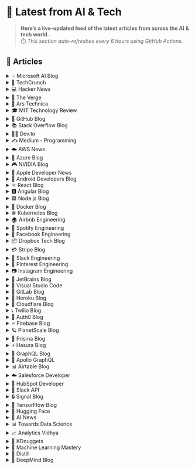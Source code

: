 # 📰 Latest from AI & Tech  

> **Here’s a live-updated feed of the latest articles from across the AI & tech world.**  
> ⏱️ *This section auto-refreshes every 6 hours using GitHub Actions.*

## 📰 Articles
<!-- BLOG-POST-LIST:START -->

<details>
<summary>💡 Microsoft AI Blog</summary>

- [A conversation with Kevin Scott: What’s next in AI](https://blogs.microsoft.com/ai/a-conversation-with-kevin-scott-whats-next-in-ai/) (2022-12-06)
- [From Hot Wheels to handling content: How brands are using Microsoft AI to be more productive and imaginative](https://blogs.microsoft.com/ai/from-hot-wheels-to-handling-content-how-brands-are-using-microsoft-ai-to-be-more-productive-and-imaginative/) (2022-10-12)
- [Microsoft open sources its ‘farm of the future’ toolkit](https://blogs.microsoft.com/ai/microsoft-open-sources-its-farm-of-the-future-toolkit/) (2022-10-06)
- [How data and AI will transform contact centres for financial services](https://cloudblogs.microsoft.com/industry-blog/en-gb/financial-services/2022/07/25/how-data-and-ai-will-transform-contact-centres-for-financial-services/) (2022-07-25)
- [AI-equipped drones study dolphins on the edge of extinction](https://news.microsoft.com/apac/features/ai-drones-dolphins-maui63/) (2022-07-21)

</details>

<details>
<summary>🚀 TechCrunch</summary>

- [Paid, the AI agent ‘results-based billing’ startup from Manny Medina, raises huge $21M seed](https://techcrunch.com/2025/09/28/paid-the-ai-agent-results-based-billing-startup-from-manny-medina-raises-huge-21m-seed/) (2025-09-29)
- [The AI services transformation may be harder than VCs think](https://techcrunch.com/2025/09/28/the-ai-services-transformation-may-be-harder-than-vcs-think/) (2025-09-29)
- [Oura CEO talks potential IPO and ‘nonnegotiable’ data privacy](https://techcrunch.com/2025/09/28/oura-ceo-talks-potential-ipo-and-nonnegotiable-data-privacy/) (2025-09-28)
- [DJI loses lawsuit over classification as Chinese military company](https://techcrunch.com/2025/09/28/dji-loses-lawsuit-over-classification-as-chinese-military-company/) (2025-09-28)
- [The billion-dollar infrastructure deals powering the AI boom](https://techcrunch.com/2025/09/28/the-billion-dollar-infrastructure-deals-powering-the-ai-boom/) (2025-09-28)

</details>

<details>
<summary>💻 Hacker News</summary>

- [Zero ASIC releases Wildebeest, the highest performance FPGA synthesis tool](https://www.zeroasic.com/blog/wildebeest-launch) (2025-09-29)
- [High-Level Synthesis Synthesis](https://stefanabikaram.com/writing/hls-synthesis/) (2025-09-29)
- [The elusive roots of rosin potatoes (2022)](https://bittersoutherner.com/feature/2022/the-elusive-roots-of-rosin-potatoes) (2025-09-29)
- [F-Droid and Google's Developer Registration Decree](https://f-droid.org/2025/09/29/google-developer-registration-decree.html) (2025-09-29)
- [Primer on FedEx's Distribution Network (2024)](https://ontheseams.substack.com/p/a-brief-primer-on-fedexs-distribution) (2025-09-29)

</details>

<details>
<summary>📱 The Verge</summary>

- [Apple&#8217;s &#8216;Veritas&#8217; chatbot is reportedly an employee-only test of Siri&#8217;s AI upgrades](https://www.theverge.com/news/787046/apples-veritas-siri-ai-chatbot) (2025-09-28)
- [Larry Ellison’s quest to run the world](https://www.theverge.com/tech/787051/larry-ellison-tiktok-quest-to-run-the-world) (2025-09-28)
- [Trump posts, then pulls bizarre AI video promoting MedBed conspiracy](https://www.theverge.com/news/787042/trump-posts-then-pulls-bizarre-ai-video-promoting-medbed-conspiracy) (2025-09-28)
- [I spent three months with Telly, the free TV that&#8217;s always showing ads](https://www.theverge.com/televisions/777588/telly-tv-hands-on-ads) (2025-09-28)
- [Good news: TechWoven is fine](https://www.theverge.com/tech/786161/techwoven-case-iphone-17-pro) (2025-09-28)

</details>

<details>
<summary>🔬 Ars Technica</summary>

- [30 years later, I’m still obliterating planets in Master of Orion II—and you can, too](https://arstechnica.com/gaming/2025/09/30-years-later-im-still-obliterating-planets-in-master-of-orion-ii-and-you-can-too/) (2025-09-28)
- [150 million-year-old pterosaur cold case has finally been solved](https://arstechnica.com/science/2025/09/150-million-year-old-pterosaur-cold-case-has-finally-been-solved/) (2025-09-28)
- [The current war on science, and who’s behind it](https://arstechnica.com/science/2025/09/who-should-we-blame-for-the-current-war-on-science/) (2025-09-27)
- [Why LA Comic Con thought making an AI-powered Stan Lee hologram was a good idea](https://arstechnica.com/ai/2025/09/why-la-comic-con-thought-making-an-ai-powered-stan-lee-hologram-was-a-good-idea/) (2025-09-27)
- [Can AI detect hedgehogs from space? Maybe if you find brambles first.](https://arstechnica.com/ai/2025/09/can-ai-detect-hedgehogs-from-space-maybe-if-you-find-brambles-first/) (2025-09-26)

</details>

<details>
<summary>🎓 MIT Technology Review</summary>

- [US investigators are using AI to detect child abuse images made by AI](https://www.technologyreview.com/2025/09/26/1124343/us-investigators-are-using-ai-to-detect-child-abuse-images-made-by-ai/) (2025-09-26)
- [The Download: shoplifter-chasing drones, and Trump’s TikTok deal](https://www.technologyreview.com/2025/09/26/1124253/the-download-shoplifter-chasing-drones-and-trumps-tiktok-deal/) (2025-09-26)
- [Shoplifters could soon be chased down by drones](https://www.technologyreview.com/2025/09/25/1124088/shoplifters-could-soon-be-chased-down-by-drones/) (2025-09-25)
- [The Download: growing threats to vulnerable languages, and fact-checking Trump’s medical claims](https://www.technologyreview.com/2025/09/25/1124079/the-download-threats-vulnerable-languages-and-trump-medical-claims/) (2025-09-25)
- [Fusion power plants don’t exist yet, but they’re making money anyway](https://www.technologyreview.com/2025/09/25/1124050/fusion-future-funding/) (2025-09-25)

</details>

<details>
<summary>🐙 GitHub Blog</summary>

- [How GitHub protects developers from copyright enforcement overreach](https://github.blog/news-insights/policy-news-and-insights/how-github-protects-developers-from-copyright-enforcement-overreach/) (2025-09-26)
- [Kicking off Cybersecurity Awareness Month 2025: Researcher Spotlights and Enhanced Incentives](https://github.blog/security/vulnerability-research/kicking-off-cybersecurity-awareness-month-2025-researcher-spotlights-and-enhanced-incentives/) (2025-09-26)
- [Building beyond the browser: Keeley Hammond on Electron, open source, and the future of maintainership](https://github.blog/open-source/maintainers/building-beyond-the-browser-keeley-hammond-on-electron-open-source-and-the-future-of-maintainership/) (2025-09-25)
- [GitHub Copilot gets smarter at finding your code: Inside our new embedding model ](https://github.blog/news-insights/product-news/copilot-new-embedding-model-vs-code/) (2025-09-24)
- [Using AI to map hope for refugees with UNHCR, the UN Refugee Agency](https://github.blog/open-source/social-impact/using-ai-to-map-hope-for-refugees-with-unhcr-the-un-refugee-agency/) (2025-09-24)

</details>

<details>
<summary>📚 Stack Overflow Blog</summary>

- [Getting Backstage in front of a shifting dev experience](https://stackoverflow.blog/2025/09/26/getting-backstage-in-front-of-a-shifting-dev-experience/) (2025-09-26)
- [The history and future of software development (part 1)](https://stackoverflow.blog/2025/09/24/the-history-and-future-of-software-development-part-1/) (2025-09-24)
- [Democratizing your data access with AI agents](https://stackoverflow.blog/2025/09/23/democratizing-your-data-access-with-ai-agents/) (2025-09-23)
- [Off with your CMS’s head! Composability and security in headless CMS](https://stackoverflow.blog/2025/09/19/off-with-your-cms-s-head-composability-and-security-in-headless-cms/) (2025-09-19)
- [Stack Overflow is helping you learn to code with new resources](https://stackoverflow.blog/2025/09/18/stack-overflow-is-helping-you-learn-to-code-with-new-resources/) (2025-09-18)

</details>

<details>
<summary>👨‍💻 Dev.to</summary>

- [Building Dynamic Skeleton Loaders in React the Easy Way](https://dev.to/sinan_mp_dc8f4d9a51b63c29/building-dynamic-skeleton-loaders-in-react-the-easy-way-1fae) (2025-09-29)
- [My understanding of microservices was totally wrong](https://dev.to/rohan_mhadgut_10/my-understanding-of-microservices-was-totally-wrong-j9) (2025-09-29)
- [How to future-proof your web app's password authentication](https://dev.to/tidefoundation/how-to-future-proof-your-web-apps-password-authentication-3oh3) (2025-09-29)
- [Why End-to-End Encryption Makes Password Managers Truly Secure](https://dev.to/rahul_sharma_15bd129bc69e/why-end-to-end-encryption-makes-password-managers-truly-secure-13ca) (2025-09-29)
- [Beyond “opens”: what signals show a doc actually landed?](https://dev.to/howard_shaw_3c36a3a6cb900/beyond-opens-what-signals-show-a-doc-actually-landed-4a7) (2025-09-29)

</details>

<details>
<summary>✍️ Medium - Programming</summary>

- [I Wrote an Audio Plugin in Fortran and Maybe You Should Too?](https://medium.com/@me_85668/i-wrote-an-audio-plugin-in-fortran-and-maybe-you-should-too-d24e1b0e4fff?source=rss------programming-5) (2025-09-29)
- [Attention is All You Need: Explained Like You’re 12](https://mayur-ds.medium.com/attention-is-all-you-need-explained-like-youre-12-5bfa15b6a038?source=rss------programming-5) (2025-09-29)
- [ Advanced Flutter in 2025: Building Adaptive and Ultra-Responsive Cross-Platform Apps with…](https://medium.com/@TheEnaModernCoder/advanced-flutter-in-2025-building-adaptive-and-ultra-responsive-cross-platform-apps-with-5493f601db94?source=rss------programming-5) (2025-09-29)
- [ Advanced React Native Tips in 2025: Building Performant and Maintainable Cross-Platform Mobile…](https://medium.com/@theHackHabitual/advanced-react-native-tips-in-2025-building-performant-and-maintainable-cross-platform-mobile-81a29b75d4e4?source=rss------programming-5) (2025-09-29)
- [ The Hidden Bugs Behind var, let, and const — And How to Avoid Them in 2025](https://medium.com/@kapilanmanikandan2002/the-hidden-bugs-behind-var-let-and-const-and-how-to-avoid-them-in-2025-9ed50b4ac7a2?source=rss------programming-5) (2025-09-29)

</details>

<details>
<summary>☁️ AWS News</summary>

- [Accelerate AI agent development with the Nova Act IDE extension](https://aws.amazon.com/blogs/aws/accelerate-ai-agent-development-with-the-nova-act-ide-extension/) (2025-09-23)
- [AWS Weekly Roundup: Amazon Q Developer, AWS Step Functions, AWS Cloud Club Captain deadline, and more (September 22, 2025)](https://aws.amazon.com/blogs/aws/aws-weekly-roundup-amazon-q-developer-aws-step-functions-aws-cloud-club-captain-deadline-and-more-september-22-2025/) (2025-09-22)
- [Qwen models are now available in Amazon Bedrock](https://aws.amazon.com/blogs/aws/qwen-models-are-now-available-in-amazon-bedrock/) (2025-09-18)
- [DeepSeek-V3.1 model now available in Amazon Bedrock](https://aws.amazon.com/blogs/aws/deepseek-v3-1-now-available-in-amazon-bedrock/) (2025-09-18)
- [AWS named as a Leader in 2025 Gartner Magic Quadrant for Cloud-Native Application Platforms and Container Management](https://aws.amazon.com/blogs/aws/aws-named-as-a-leader-in-2025-gartner-magic-quadrant-for-cloud-native-application-platforms-and-container-management/) (2025-09-15)

</details>

<details>
<summary>🔵 Azure Blog</summary>

- [How Azure Cobalt 100 VMs are powering real-world solutions, delivering performance and efficiency results](https://azure.microsoft.com/en-us/blog/how-azure-cobalt-100-vms-are-powering-real-world-solutions-delivering-performance-and-efficiency-results/) (2025-09-23)
- [Accelerate migration and modernization with agentic AI](https://azure.microsoft.com/en-us/blog/accelerate-migration-and-modernization-with-agentic-ai/) (2025-09-23)
- [Inside the world’s most powerful AI datacenter](https://blogs.microsoft.com/blog/2025/09/18/inside-the-worlds-most-powerful-ai-datacenter/) (2025-09-18)
- [Microsoft named a Leader in the 2025 Gartner® Magic Quadrant™ for Global Industrial IoT Platforms ](https://azure.microsoft.com/en-us/blog/microsoft-named-a-leader-in-the-2025-gartner-magic-quadrant-for-global-industrial-iot-platforms/) (2025-09-18)
- [Agent Factory: Creating a blueprint for safe and secure AI agents](https://azure.microsoft.com/en-us/blog/agent-factory-creating-a-blueprint-for-safe-and-secure-ai-agents/) (2025-09-17)

</details>

<details>
<summary>🎮 NVIDIA Blog</summary>

- [‘Vietnam Puts AI at the Center of Its Economic Strategy,’ Deputy Director of the Vietnam National Innovation Center Says at NVIDIA AI Day Ho Chi Minh City](https://blogs.nvidia.com/blog/ai-day-ho-chi-minh-city/) (2025-09-25)
- [Pilots Wanted: Stream ‘Mecha BREAK’ on GeForce NOW](https://blogs.nvidia.com/blog/geforce-now-thursday-mecha-break/) (2025-09-25)
- [Open Secret: How NVIDIA Nemotron Models, Datasets and Techniques Fuel AI Development](https://blogs.nvidia.com/blog/nemotron-open-source-ai/) (2025-09-24)
- [Canada Goes All In on AI: NVIDIA Joins Nations’ Technology Leaders in Montreal to Shape Sovereign AI Strategy](https://blogs.nvidia.com/blog/canada-all-in/) (2025-09-24)
- [At Climate Week NYC, NVIDIA Details AI’s Key Role in Energy Efficiency](https://blogs.nvidia.com/blog/ai-energy-innovation-climate-research/) (2025-09-23)

</details>

<details>
<summary>🍎 Apple Developer News</summary>

- [Upcoming Currency Change in Bulgaria](https://developer.apple.com/news/?id=rbfp3bpb) (2025-09-25)
- [Get ready with the latest beta releases](https://developer.apple.com/news/?id=4uj8znqq) (2025-09-22)
- [App Store submissions now open for the latest OS releases](https://developer.apple.com/news/?id=6lxhtioi) (2025-09-09)
- [Hello Developer: September 2025](https://developer.apple.com/news/?id=6zd7a3al) (2025-09-02)
- [Awe dropping.](https://developer.apple.com/news/?id=p9nukitr) (2025-08-26)

</details>

<details>
<summary>🤖 Android Developers Blog</summary>

- [#WeArePlay: Meet the people building vibrant communities with their apps and games](https://android-developers.googleblog.com/2025/09/weareplay-meet-the-people-building-vibrant-communities-with-their-apps-and-games.html) (2025-09-24)
- [Introducing the Google Play Games Level Up program](https://android-developers.googleblog.com/2025/09/introducing-google-play-games-level-up.html) (2025-09-23)
- [Elevating media playback : A deep dive into Media3’s PreloadManager - Part 2](https://android-developers.googleblog.com/2025/09/a-deep-dive-into-media3-preloadmanager.html) (2025-09-22)
- [Gratitude's developers released 2X the amount of innovative experiments with the help of Gemini in Android Studio](https://android-developers.googleblog.com/2025/09/gratitudes-developers-released-2x.html) (2025-09-18)
- [#WeArePlay: Meet the people whose personal challenges inspired their apps and games.](https://android-developers.googleblog.com/2025/09/weareplay-meet-people-whose-personal.html) (2025-09-18)

</details>

<details>
<summary>⚛️ React Blog</summary>

- [React Labs: What We've Been Working On – June 2022](https://reactjs.org/blog/2022/06/15/react-labs-what-we-have-been-working-on-june-2022.html) (2022-06-15)
- [React v18.0](https://reactjs.org/blog/2022/03/29/react-v18.html) (2022-03-29)
- [How to Upgrade to React 18](https://reactjs.org/blog/2022/03/08/react-18-upgrade-guide.html) (2022-03-08)
- [React Conf 2021 Recap](https://reactjs.org/blog/2021/12/17/react-conf-2021-recap.html) (2021-12-17)
- [The Plan for React 18](https://reactjs.org/blog/2021/06/08/the-plan-for-react-18.html) (2021-06-08)

</details>

<details>
<summary>🅰️ Angular Blog</summary>

- [Beyond the Horizon: How Angular is Embracing AI for Next-Gen Apps](https://blog.angular.dev/beyond-the-horizon-how-angular-is-embracing-ai-for-next-gen-apps-7a7ed706e1a3?source=rss----447683c3d9a3---4) (2025-09-16)
- [Angular Summer Update 2025](https://blog.angular.dev/angular-summer-update-2025-1987592a0b42?source=rss----447683c3d9a3---4) (2025-08-29)
- [The Angular Custom Profiling Track is now available](https://blog.angular.dev/the-angular-custom-profiling-track-is-now-available-0f9d8d36218a?source=rss----447683c3d9a3---4) (2025-07-02)
- [Announcing Angular v20](https://blog.angular.dev/announcing-angular-v20-b5c9c06cf301?source=rss----447683c3d9a3---4) (2025-05-28)
- [Build AI-Powered Apps With Genkit and Angular](https://blog.angular.dev/build-ai-powered-apps-with-genkit-and-angular-707db8918c3a?source=rss----447683c3d9a3---4) (2025-03-18)

</details>

<details>
<summary>🟩 Node.js Blog</summary>

- [Node.js v24.9.0 (Current)](https://nodejs.org/en/blog/release/v24.9.0) (2025-09-25)
- [Node.js v22.20.0 (LTS)](https://nodejs.org/en/blog/release/v22.20.0) (2025-09-24)
- [Node.js v24.8.0 (Current)](https://nodejs.org/en/blog/release/v24.8.0) (2025-09-10)
- [Node.js v20.19.5 (LTS)](https://nodejs.org/en/blog/release/v20.19.5) (2025-09-03)
- [Node.js v22.19.0 (LTS)](https://nodejs.org/en/blog/release/v22.19.0) (2025-08-28)

</details>

<details>
<summary>🐳 Docker Blog</summary>

- [The Trust Paradox: When Your AI Gets Catfished](https://www.docker.com/blog/mcp-prompt-injection-trust-paradox/) (2025-09-26)
- [Introducing the Docker Premium Support and TAM service](https://www.docker.com/blog/introducing-the-docker-premium-support-and-tam-service/) (2025-09-25)
- [Run, Test, and Evaluate Models and MCP Locally with Docker + Promptfoo](https://www.docker.com/blog/evaluate-models-and-mcp-with-promptfoo-docker/) (2025-09-25)
- [MCP Horror Stories: The Drive-By Localhost Breach](https://www.docker.com/blog/mpc-horror-stories-cve-2025-49596-local-host-breach/) (2025-09-23)
- [Silent Component Updates & Redesigned Update Experience](https://www.docker.com/blog/docker-desktop-silent-component-updates/) (2025-09-19)

</details>

<details>
<summary>☸️ Kubernetes Blog</summary>

- [Announcing Changed Block Tracking API support (alpha)](https://kubernetes.io/blog/2025/09/25/csi-changed-block-tracking/) (2025-09-25)
- [Kubernetes v1.34: Pod Level Resources Graduated to Beta](https://kubernetes.io/blog/2025/09/22/kubernetes-v1-34-pod-level-resources/) (2025-09-22)
- [Kubernetes v1.34: Recovery From Volume Expansion Failure (GA)](https://kubernetes.io/blog/2025/09/19/kubernetes-v1-34-recover-expansion-failure/) (2025-09-19)
- [Kubernetes v1.34: DRA Consumable Capacity](https://kubernetes.io/blog/2025/09/18/kubernetes-v1-34-dra-consumable-capacity/) (2025-09-18)
- [Kubernetes v1.34: Pods Report DRA Resource Health](https://kubernetes.io/blog/2025/09/17/kubernetes-v1-34-pods-report-dra-resource-health/) (2025-09-17)

</details>

<details>
<summary>🏠 Airbnb Engineering</summary>

- [Building a Next-Generation Key-Value Store at Airbnb](https://medium.com/airbnb-engineering/building-a-next-generation-key-value-store-at-airbnb-0de8465ba354?source=rss----53c7c27702d5---4) (2025-09-24)
- [Viaduct, Five Years On: Modernizing the Data-Oriented Service Mesh](https://medium.com/airbnb-engineering/viaduct-five-years-on-modernizing-the-data-oriented-service-mesh-e66397c9e9a9?source=rss----53c7c27702d5---4) (2025-09-17)
- [Taming Service-Oriented Architecture Using A Data-Oriented Service Mesh](https://medium.com/airbnb-engineering/taming-service-oriented-architecture-using-a-data-oriented-service-mesh-da771a841344?source=rss----53c7c27702d5---4) (2025-09-16)
- [Migrating Airbnb’s JVM Monorepo to Bazel](https://medium.com/airbnb-engineering/migrating-airbnbs-jvm-monorepo-to-bazel-33f90eda51ec?source=rss----53c7c27702d5---4) (2025-08-13)
- [Seamless Istio Upgrades at Scale](https://medium.com/airbnb-engineering/seamless-istio-upgrades-at-scale-bcb0e49c5cf8?source=rss----53c7c27702d5---4) (2025-08-07)

</details>

<details>
<summary>🎵 Spotify Engineering</summary>

- [Beyond Winning: Spotify’s Experiments with Learning Framework](https://engineering.atspotify.com/2025/9/spotifys-experiments-with-learning-framework/) (2025-09-23)
- [Incident Report: Spotify Outage on April 16, 2025](https://engineering.atspotify.com/2025/5/incident-report-spotify-outage-on-april-16-2025/) (2025-05-09)
- [Celebrating Five Years of Backstage: From Open Source Project to Enterprise Business](https://engineering.atspotify.com/2025/4/celebrating-five-years-of-backstage/) (2025-04-23)
- [A Behind-the-Scenes Look at How We Release the Spotify App (Part 1)](https://engineering.atspotify.com/2025/4/how-we-release-the-spotify-app-part-1/) (2025-04-17)
- [An Insider’s Tips for Taking the Certified Backstage Associate (CBA) Exam](https://engineering.atspotify.com/2025/3/certified-backstage-associate-exam-tips/) (2025-03-25)

</details>

<details>
<summary>👥 Facebook Engineering</summary>

- [Networking at the Heart of AI — @Scale: Networking 2025 Recap](https://engineering.fb.com/2025/09/26/networking-traffic/networking-at-the-heart-of-ai-scale-networking-2025-recap/) (2025-09-26)
- [Video Streaming With the AV1 Video Codec in Mobile Devices](https://engineering.fb.com/2025/09/24/video-engineering/video-streaming-with-av1-video-codec-mobile-devices-meta-white-paper/) (2025-09-24)
- [Read Meta’s 2025 Sustainability Report](https://sustainability.atmeta.com/2025-sustainability-report/) (2025-09-12)
- [A New Ranking Framework for Better Notification Quality on Instagram](https://engineering.fb.com/2025/09/02/ml-applications/a-new-ranking-framework-for-better-notification-quality-on-instagram/) (2025-09-02)
- [Enabling Kotlin incremental compilation on Buck2](https://engineering.fb.com/2025/08/26/open-source/enabling-kotlin-incremental-compilation-on-buck2/) (2025-08-26)

</details>

<details>
<summary>📦 Dropbox Tech Blog</summary>

- [Hack Week 2025: How these engineers liquid-cooled a GPU server](https://dropbox.tech/culture/hack-week-2025-liquid-cooling-gpu-server) (2025-08-27)
- [Driving AI adoption at Dropbox: a conversation with CTO Ali Dasdan](https://dropbox.tech/culture/ai-adoption-productivity-dropbox-cto-ali-dasdan) (2025-08-19)
- [Making file encryption fast and secure for teams with advanced key management](https://dropbox.tech/security/file-encryption-teams-advanced-key-management) (2025-07-10)
- [Seventh-generation server hardware at Dropbox: our most efficient and capable architecture yet](https://dropbox.tech/infrastructure/seventh-generation-server-hardware) (2025-07-02)
- [How we brought multimedia search to Dropbox Dash](https://dropbox.tech/infrastructure/multimedia-search-dropbox-dash-evolution) (2025-05-29)

</details>

<details>
<summary>💳 Stripe Blog</summary>

- [High-growth companies stand out with flexible pricing](https://stripe.com/blog/high-growth-companies-stand-out-with-flexible-pricing) (2025-09-24)
- [How we built it: Real-time analytics for Stripe Billing](https://stripe.com/blog/how-we-built-it-real-time-analytics-for-stripe-billing) (2025-09-16)
- [A framework for pricing AI products](https://stripe.com/blog/a-framework-for-pricing-ai-products) (2025-09-11)
- [Introducing Tempo, the payments-first blockchain](https://tempo.xyz/launch-announcement) (2025-09-04)
- [The conversion paradox: 3DS trends in regulated markets](https://stripe.com/blog/3ds-trends-in-regulated-markets) (2025-08-26)

</details>

<details>
<summary>💬 Slack Engineering</summary>

- [Building Slack’s Anomaly Event Response](https://slack.engineering/building-slacks-anomaly-event-response/) (2025-09-04)
- [Optimizing Our E2E Pipeline](https://slack.engineering/speedup-e2e-testing/) (2025-04-14)
- [How we built enterprise search to be secure and private](https://slack.engineering/how-we-built-enterprise-search-to-be-secure-and-private/) (2025-03-07)
- [Automated Accessibility Testing at Slack](https://slack.engineering/automated-accessibility-testing-at-slack/) (2025-01-07)
- [Migration Automation: Easing the Jenkins → GHA shift with help from AI](https://slack.engineering/migration-automation-easing-the-jenkins-%e2%86%92-gha-shift-with-help-from-ai/) (2024-12-16)

</details>

<details>
<summary>📌 Pinterest Engineering</summary>

- [Next Gen Data Processing at Massive Scale At Pinterest With Moka (Part 2 of 2)](https://medium.com/pinterest-engineering/next-gen-data-processing-at-massive-scale-at-pinterest-with-moka-part-2-of-2-d0210ded34e0?source=rss-ef81ef829bcb------2) (2025-09-10)
- [Developer Experience at Pinterest: The Journey to PinConsole](https://medium.com/pinterest-engineering/developer-experience-at-pinterest-the-journey-to-pinconsole-b34ac9e3bdd9?source=rss-ef81ef829bcb------2) (2025-08-22)
- [Debugging the One-in-a-Million Failure: Migrating Pinterest’s Search Infrastructure to Kubernetes](https://medium.com/pinterest-engineering/debugging-the-one-in-a-million-failure-migrating-pinterests-search-infrastructure-to-kubernetes-bef9af9dabf4?source=rss-ef81ef829bcb------2) (2025-07-16)
- [Next Gen Data Processing at Massive Scale At Pinterest With Moka (Part 1 of 2)](https://medium.com/pinterest-engineering/next-gen-data-processing-at-massive-scale-at-pinterest-with-moka-part-1-of-2-39a36d5e82c4?source=rss-ef81ef829bcb------2) (2025-07-11)
- [Scaling Pinterest ML Infrastructure with Ray: From Training to End-to-End ML Pipelines](https://medium.com/pinterest-engineering/scaling-pinterest-ml-infrastructure-with-ray-from-training-to-end-to-end-ml-pipelines-4038b9e837a0?source=rss-ef81ef829bcb------2) (2025-06-24)

</details>

<details>
<summary>📷 Instagram Engineering</summary>

- [The Instagram Engineering Blog has a new location](https://instagram-engineering.com/the-instagram-engineering-blog-has-a-new-location-85de9ab8d90f?source=rss----37dc2a3034f2---4) (2022-07-12)
- [Five things I learned about working on content quality at Instagram](https://instagram-engineering.com/five-things-i-learned-about-working-on-content-quality-at-instagram-5031b1342bea?source=rss----37dc2a3034f2---4) (2020-01-25)
- [Instagram Data Saver Mode](https://instagram-engineering.com/instagram-data-saver-mode-ffb01fd5a6bd?source=rss----37dc2a3034f2---4) (2019-12-13)
- [Powered by AI: Instagram’s Explore recommender system](https://instagram-engineering.com/powered-by-ai-instagrams-explore-recommender-system-7ca901d2a882?source=rss----37dc2a3034f2---4) (2019-11-26)
- [10 Questions with Shupin Mao, Well-being tech lead](https://instagram-engineering.com/10-questions-with-shupin-mao-well-being-tech-lead-3b19f19b168d?source=rss----37dc2a3034f2---4) (2019-11-08)

</details>

<details>
<summary>💎 JetBrains Blog</summary>

- [How Java Open-Source Projects Use IntelliJ IDEA: Real-World Examples – Part 2](https://blog.jetbrains.com/blog/2025/09/26/how-java-open-source-projects-use-intellij-idea-real-world-examples-part-2/) (2025-09-26)
- [Continuing Positive Impact: This Year’s AI4SE Interns in their New Roles at JetBrains](https://blog.jetbrains.com/research/2025/09/ai4se-interns-employees-part-2/) (2025-09-25)
- [Rider Roadmap: What to Expect From the Upcoming Updates and Releases](https://blog.jetbrains.com/dotnet/2025/09/25/rider-rider-roadmap-2025-3/) (2025-09-25)
- [Why Is Python So Popular in 2025?](https://blog.jetbrains.com/pycharm/2025/09/why-is-python-so-popular/) (2025-09-24)
- [The Kotlin AI Stack: Build AI Agents With Koog, Code Smarter With Junie, and More](https://blog.jetbrains.com/kotlin/2025/09/the-kotlin-ai-stack-build-ai-agents-with-koog-code-smarter-with-junie-and-more/) (2025-09-24)

</details>

<details>
<summary>📝 Visual Studio Code</summary>

- [Introducing auto model selection (preview)](https://code.visualstudio.com/blogs/2025/09/15/autoModelSelection) (2025-09-15)
- [August 2025 (version 1.104)](https://code.visualstudio.com/updates/v1_104) (2025-09-11)
- [VS Code Dev Days – Join an event near you to learn about AI-assisted development](https://code.visualstudio.com/blogs/2025/08/27/vscode-dev-days) (2025-08-26)
- [July 2025 (version 1.103)](https://code.visualstudio.com/updates/v1_103) (2025-08-07)
- [Command GitHub's Coding Agent from VS Code](https://code.visualstudio.com/blogs/2025/07/17/copilot-coding-agent) (2025-07-17)

</details>

<details>
<summary>🦊 GitLab Blog</summary>

- [GitLab Duo Agent Platform adds support for Model Context Protocol](https://about.gitlab.com/blog/duo-agent-platform-with-mcp/) (2025-09-26)
- [GitLab named a Leader in the 2025 Gartner Magic Quadrant for DevOps Platforms](https://about.gitlab.com/blog/gitlab-named-a-leader-in-the-2025-gartner-magic-quadrant-for-devops-platforms/) (2025-09-25)
- [GitLab 18.4: AI-native development with automation and insight](https://about.gitlab.com/blog/gitlab-18-4-ai-native-development-with-automation-and-insight/) (2025-09-23)
- [A comprehensive guide to GitLab DAST](https://about.gitlab.com/blog/comprehensive-guide-to-gitlab-dast/) (2025-09-17)
- [GitLab named a Leader in the 2025 Gartner Magic Quadrant for AI Code Assistants](https://about.gitlab.com/blog/gitlab-named-a-leader-in-the-2025-gartner-magic-quadrant-for-ai-code-assistants/) (2025-09-17)

</details>

<details>
<summary>💜 Heroku Blog</summary>

- [Heroku AI Studio is Your Workspace for Smarter, Faster AI Apps](https://www.heroku.com/blog/heroku-ai-studio-workspace-for-smarter-faster-ai-apps/) (2025-09-17)
- [Securing Salesforce Integrations with Heroku AppLink](https://www.heroku.com/blog/securing-salesforce-integrations-with-heroku-applink/) (2025-09-10)
- [Triage and Fix with Confidence: heroku run and OTel on Heroku Fir](https://www.heroku.com/blog/heroku-run-and-otel-on-heroku-fir/) (2025-09-08)
- [Corrective Action Update for the Heroku June 10th Outage](https://www.heroku.com/blog/corrective-action-update-june-10-outage/) (2025-09-05)
- [Discover How Heroku’s AI PaaS Delivers Real-World Results at Dreamforce](https://www.heroku.com/blog/heroku-ai-paas-dreamforce-2025/) (2025-09-04)

</details>

<details>
<summary>🔶 Cloudflare Blog</summary>

- [Cloudflare just got faster and more secure, powered by Rust](https://blog.cloudflare.com/20-percent-internet-upgrade/) (2025-09-26)
- [Introducing Observatory and Smart Shield — see how the world sees your website, and make it faster in one click](https://blog.cloudflare.com/introducing-observatory-and-smart-shield/) (2025-09-26)
- [Monitoring AS-SETs and why they matter](https://blog.cloudflare.com/monitoring-as-sets-and-why-they-matter/) (2025-09-26)
- [An AI Index for all our customers](https://blog.cloudflare.com/an-ai-index-for-all-our-customers/) (2025-09-26)
- [Introducing new regional Internet traffic and Certificate Transparency insights on Cloudflare Radar](https://blog.cloudflare.com/new-regional-internet-traffic-and-certificate-transparency-insights-on-radar/) (2025-09-26)

</details>

<details>
<summary>📞 Twilio Blog</summary>

- [
Building an OmniChannel Experience: Context Aware Interactions using Salesforce Integration
](
https://www.twilio.com/en-us/blog/developers/tutorials/integrations/building-an-omnichannel-experience--context-aware-interactions-u
) (2025-09-26)
- [
Announcing Twilio Docs Support for llms.txt and Markdown
](
https://www.twilio.com/en-us/blog/developers/docs-llms-txt-markdown-support
) (2025-09-26)
- [
Twilio named to the IDC FinTech Rankings 2025 Enterprise Top 50
](
https://www.twilio.com/en-us/blog/insights/twilio-named-IDC-FinTech-Rankings-2025-Enterprise-Top-50
) (2025-09-26)
- [
Behind the builder: Tanise Love, Senior Employee Impact Manager
](
https://www.twilio.com/en-us/blog/company/spotlights/behind-the-builder-tanise-love-twilio
) (2025-09-24)
- [
Manage a List of Safe Phone Numbers in PHP with Twilio Verify's Safe List API
](
https://www.twilio.com/en-us/blog/developers/tutorials/manage-list-of-safe-phone-numbers-php-with-twilio-verify-safe-list-api
) (2025-09-23)

</details>

<details>
<summary>🔐 Auth0 Blog</summary>

- [Announcing Auth0 for AI Agents: Powering the Future of AI, Securely](https://auth0.com/blog/announcing-auth0-for-ai-agents-powering-the-future-of-ai-securely/) (2025-09-25)
- [Detecting Signup Fraud: 3 Ways to Use Auth0 Logs to Protect Your Business](https://auth0.com/blog/detecting-signup-fraud-3-ways-to-use-auth0-logs-to-protect-your-business/) (2025-09-24)
- [Shopify + Auth0: A New Era for Retail Customer Identity](https://auth0.com/blog/shopify-auth0-a-new-era-for-retail-customer-identity/) (2025-09-23)
- [Introducing Transaction Metadata for Auth0 Actions](https://auth0.com/blog/introducing-transaction-metadata-for-auth0-actions/) (2025-09-22)
- [Implementing DPoP with Auth0](https://auth0.com/blog/implementing-dpop-with-auth0/) (2025-09-18)

</details>

<details>
<summary>🔥 Firebase Blog</summary>

- [#FirebaserFriday: Frank van Puffelen](http://firebase.googleblog.com/2022/02/meet-firebaser-Puf.html) (2022-03-18)
- [How Firebase Performance Monitoring optimized app startup time](http://firebase.googleblog.com/2022/03/how-Firebase-Performance-Monitoring-optimized-app-startup-time.html) (2022-03-09)
- [Using Machine Learning to optimize mobile game experiences](http://firebase.googleblog.com/2022/02/custom-ondevice-machine-learning.html) (2022-02-15)
- [Accept Payments with Cloud Firestore and Google Pay](http://firebase.googleblog.com/2022/02/accept-payments-with-Cloud-Firestore-and-Google-Pay.html) (2022-02-11)
- [Everything you need to know about Remote Config’s latest personalization feature](http://firebase.googleblog.com/2022/01/remote-config-personalization-overview.html) (2022-01-26)

</details>

<details>
<summary>🪐 PlanetScale Blog</summary>

- [Partnering with Cloudflare to bring you the fastest globally distributed applications](https://planetscale.com/blog/partnering-with-cloudflare-fastest-applications) (2025-09-24)
- [Processes and Threads](https://planetscale.com/blog/processes-and-threads) (2025-09-24)
- [PlanetScale for Postgres is now GA](https://planetscale.com/blog/planetscale-for-postgres-is-generally-available) (2025-09-22)
- [Postgres High Availability with CDC](https://planetscale.com/blog/postgres-ha-with-cdc) (2025-09-12)
- [Announcing Neki](https://planetscale.com/blog/announcing-neki) (2025-08-11)

</details>

<details>
<summary>🔷 Prisma Blog</summary>

- [Key takeaways from the Discover Data DX virtual event](https://www.prisma.io/blog/datadx-event-recap-z5Pcp6HzBz5m) (2023-12-13)
- [Prisma Accelerate now in General Availability](https://www.prisma.io/blog/accelerate-ga-release-I9cQM6bSf2g6) (2023-10-26)
- [Support for Serverless Database Drivers in Prisma ORM Is Now in Preview](https://www.prisma.io/blog/serverless-database-drivers-KML1ehXORxZV) (2023-10-06)
- [Launching the Data DX Manifesto: Shaping a new paradigm in data-driven development](https://www.prisma.io/blog/datadx-manifesto-ikgyqj170k8h) (2023-10-05)
- [SQLite on the Edge: Prisma Support for Turso is in Early Access](https://www.prisma.io/blog/prisma-turso-ea-support-rXGd_Tmy3UXX) (2023-09-28)

</details>

<details>
<summary>⚡ Hasura Blog</summary>

- [Data access layer: Unlocking the full potential of financial data](https://hasura.io/blog/data-access-layer-unlocking-the-full-potential-of-financial-data/) (2025-03-24)
- [Time-traveling through your data architecture: Using data agents to understand change](https://hasura.io/blog/time-traveling-through-your-data-architecture-using-data-agents-to-understand-change/) (2025-03-19)
- [Data products, data contracts: A new model for data management in financial services](https://hasura.io/blog/data-products-data-contracts-a-new-model-for-data-management-in-financial-services/) (2025-03-18)
- [How PromptQL achieves 100% accuracy for AI on enterprise data](https://hasura.io/blog/how-promptql-achieves-100-accuracy-for-ai-on-enterprise-data/) (2025-03-11)
- [Hasura: Powerful access control on MongoDB data](https://hasura.io/blog/hasura-powerful-access-control-on-mongodb-data/) (2025-03-05)

</details>

<details>
<summary>🔗 GraphQL Blog</summary>

- [Introducing the New GraphQL.org: A Decade of Evolution, Redesigned](https://graphql.org/blog/2025-09-08-announcing-graphqldotorg) (2025-09-08)
- [Announcing the September 2025 Edition of the GraphQL Specification](https://graphql.org/blog/2025-09-08-september-edition) (2025-09-08)
- [GraphQL: Supercharging AI](https://graphql.org/blog/2025-07-03-graphql-supercharging-ai) (2025-07-03)
- [📣 May 2025 GraphQL Foundation Board Meeting Recap](https://graphql.org/blog/2025-06-27-governing-board-recap) (2025-06-27)
- [GraphQL.js Docs Updates, April - May 2025](https://graphql.org/blog/2025-06-26-docs-updates) (2025-06-26)

</details>

<details>
<summary>🚀 Apollo GraphQL</summary>

- [Smart Schema Discovery: How Apollo MCP Server Maximizes AI Context Efficiency](https://www.apollographql.com/blog/smart-schema-discovery-how-apollo-mcp-server-maximizes-ai-context-efficiency) (2025-09-17)
- [Apollo Client 4.0: A Leaner and Cleaner GraphQL Client with No Compromises](https://www.apollographql.com/blog/announcing-apollo-client-4-0) (2025-09-03)
- [How Indeed’s Bold Bet on Parallel API Platforms Paid Off](https://www.apollographql.com/blog/how-indeeds-bold-bet-on-parallel-api-platforms-paid-off) (2025-09-02)
- [MCP Server Builder Drop: July Highlights from San Francisco and New York](https://www.apollographql.com/blog/mcp-server-builder-drop-july-highlights-from-san-francisco-and-new-york) (2025-08-12)
- [Introducing Authorization for Apollo MCP Server: Secure AI Access to Your GraphQL APIs](https://www.apollographql.com/blog/introducing-authorization-for-apollo-mcp-server) (2025-08-08)

</details>

<details>
<summary>📊 Airtable Blog</summary>

- [Automate 5X more work at the same cost with Airtable AI](https://blog.airtable.com/airtable-ai-price-change/) (2025-05-14)
- [Airtable is now available in AWS Marketplace](https://blog.airtable.com/airtable-available-in-aws-marketplace/) (2024-11-12)
- [It’s time to change the way we build digital products. Introducing, ProductCentral.](https://blog.airtable.com/change-way-build-digital-products/) (2024-10-15)
- [New capabilities to unlock agility at scale](https://blog.airtable.com/launching-new-capabilities-for-the-enterprise/) (2024-09-26)
- [Product in the age of AI: Three bold predictions for the future of product management](https://blog.airtable.com/future-of-product-management/) (2024-09-05)

</details>

<details>
<summary>☁️ Salesforce Developer</summary>

- [Inside ApexGuru: Agentic Code Fixing](https://developer.salesforce.com/blogs/2025/09/inside-apexguru-agentic-code-fixing.html) (2025-09-25)
- [Connect Data Cloud to Snowflake Using Salesforce IDP](https://developer.salesforce.com/blogs/2025/09/connect-data-cloud-to-snowflake-using-salesforce-idp.html) (2025-09-24)
- [Take a Deep Dive into Metadata API Deployments](https://developer.salesforce.com/blogs/2025/09/take-a-deep-dive-into-metadata-api-deployments.html) (2025-09-23)
- [Build a Cited Web Search Agent with Agentforce](https://developer.salesforce.com/blogs/2025/09/build-a-cited-web-search-agent-with-agentforce.html) (2025-09-18)
- [The Developer’s Guide to Dreamforce 2025](https://developer.salesforce.com/blogs/2025/09/developers-guide-dreamforce-2025.html) (2025-09-17)

</details>

<details>
<summary>🧡 HubSpot Developer</summary>

- [Building Omnichannel Customer Connections at HubSpot: A Look Under the Hood](https://developers.hubspot.com/blog/building-omnichannel-customer-connections-at-hubspot) (2025-09-25)
- [From Legacy Apps to Platform Speed: Building with the New Developer Platform](https://developers.hubspot.com/blog/from-legacy-apps-to-platform-speed-building-with-developer-platform) (2025-09-23)
- [Navigating the Reimagined Marketplace for App Developers](https://developers.hubspot.com/blog/reimagined-marketplace-for-app-developers) (2025-09-03)
- [Fall Spotlight 2025: A Look at Tools for Developers](https://developers.hubspot.com/blog/a-look-at-tools-for-developers) (2025-09-02)
- [Build Faster, Deliver Smarter: Introducing the HubSpot Developer Platform](https://developers.hubspot.com/blog/introducing-hubspot-developer-platform) (2025-09-02)

</details>

<details>
<summary>💬 Slack API</summary>

- [RACI Model Explained: Definition, Benefits, and How to Use It](https://slack.com/blog/productivity/raci-model-explained-definition-benefits-and-how-to-use-it) (2025-09-26)
- [Enterprise Data Security: A Guide to Protecting Your Organization](https://slack.com/blog/transformation/enterprise-data-security-a-guide-to-protecting-your-organization) (2025-09-26)
- [Why Every Modern Team Needs a Work OS](https://slack.com/blog/productivity/why-every-modern-team-needs-a-work-os) (2025-09-26)
- [How to Choose the Right Communication Model for Every Team](https://slack.com/blog/collaboration/communication-model) (2025-09-24)
- [Best Methods for Prioritizing Tasks and Projects at Work](https://slack.com/blog/productivity/best-methods-for-prioritizing-tasks-and-projects-at-work) (2025-09-24)

</details>

<details>
<summary>🔒 Signal Blog</summary>

- [Introducing Signal Secure Backups](https://signal.org/blog/introducing-secure-backups/) (2025-09-08)
- [By Default, Signal Doesn't Recall](https://signal.org/blog/signal-doesnt-recall/) (2025-05-21)
- [A Synchronized Start for Linked Devices](https://signal.org/blog/a-synchronized-start-for-linked-devices/) (2025-01-27)
- [Improving Private Signal Calls: Call Links & More](https://signal.org/blog/call-links/) (2024-11-11)
- [Proxy Please: Help People Connect to Signal](https://signal.org/blog/proxy-please/) (2024-08-09)

</details>

<details>
<summary>🧠 TensorFlow Blog</summary>

- [What's new in TensorFlow 2.20](https://blog.tensorflow.org/2025/08/whats-new-in-tensorflow-2-20.html) (2025-08-19)
- [What's new in TensorFlow 2.19](https://blog.tensorflow.org/2025/03/whats-new-in-tensorflow-2-19.html) (2025-03-13)
- [Introducing Wake Vision: A High-Quality, Large-Scale Dataset for TinyML Computer Vision Applications](https://blog.tensorflow.org/2024/12/introducing-wake-vision-new-dataset-for-person-detection-in-tinyml.html) (2024-12-05)
- [MLSysBook.AI: Principles and Practices of Machine Learning Systems Engineering](https://blog.tensorflow.org/2024/11/mlsysbookai-principles-and-practices-of-machine-learning-systems-engineering.html) (2024-11-19)
- [What's new in TensorFlow 2.18](https://blog.tensorflow.org/2024/10/whats-new-in-tensorflow-218.html) (2024-10-28)

</details>

<details>
<summary>🤗 Hugging Face</summary>

- [Swift Transformers Reaches 1.0 — and Looks to the Future](https://huggingface.co/blog/swift-transformers) (2025-09-26)
- [Smol2Operator: Post-Training GUI Agents for Computer Use](https://huggingface.co/blog/smol2operator) (2025-09-23)
- [Gaia2 and ARE: Empowering the community to study agents](https://huggingface.co/blog/gaia2) (2025-09-22)
- [Scaleway on Hugging Face Inference Providers 🔥](https://huggingface.co/blog/inference-providers-scaleway) (2025-09-19)
- [Democratizing AI Safety with RiskRubric.ai](https://huggingface.co/blog/riskrubric) (2025-09-18)

</details>

<details>
<summary>🤖 AI News</summary>

- [CAMIA privacy attack reveals what AI models memorise](https://www.artificialintelligence-news.com/news/camia-privacy-attack-reveals-what-ai-models-memorise/) (2025-09-26)
- [Ethical cybersecurity practice reshapes enterprise security in 2025](https://www.artificialintelligence-news.com/news/manageengine-ethical-cybersecurity-2025/) (2025-09-26)
- [Samsung benchmarks real productivity of enterprise AI models](https://www.artificialintelligence-news.com/news/samsung-benchmarks-real-productivity-enterprise-ai-models/) (2025-09-25)
- [Inside Huawei’s plan to make thousands of AI chips think like one computer](https://www.artificialintelligence-news.com/news/huawei-ai-chips-superpod-technology/) (2025-09-25)
- [Generative AI in retail: Adoption comes at high security cost](https://www.artificialintelligence-news.com/news/generative-ai-in-retail-adoption-high-security-cost/) (2025-09-24)

</details>

<details>
<summary>📊 Towards Data Science</summary>

- [Eulerian Melodies: Graph Algorithms for Music Composition](https://towardsdatascience.com/eulerian-melodies-graph-algorithms-for-music-composition/) (2025-09-28)
- [Learning Triton One Kernel At a Time: Vector Addition](https://towardsdatascience.com/learning-triton-one-kernel-at-a-time-vector-addition/) (2025-09-27)
- [What Clients Really Ask for in AI Projects](https://towardsdatascience.com/what-clients-really-ask-for-in-ai-projects/) (2025-09-27)
- [Building Fact-Checking Systems: Catching Repeating False Claims Before They Spread](https://towardsdatascience.com/building-fact-checking-systems-catching-repeating-false-claims-before-they-spread/) (2025-09-26)
- [Why MissForest Fails in Prediction Tasks: A Key Limitation You Need to Keep in Mind](https://towardsdatascience.com/why-missforest-fails-in-prediction-tasks-a-key-limitation-you-need-to-know/) (2025-09-26)

</details>

<details>
<summary>📈 Analytics Vidhya</summary>

- [4 LLM Compression Techniques to Make Models Smaller and Faster](https://www.analyticsvidhya.com/blog/2025/09/llm-compression-techniques/) (2025-09-28)
- [Build Your Own Comic Generator using OpenAI + Gemini](https://www.analyticsvidhya.com/blog/2025/09/build-comic-generator-using-openai-gemini/) (2025-09-27)
- [Wild ChatGPT “Pulse” Update Will Forever Change the Way You Use AI](https://www.analyticsvidhya.com/blog/2025/09/chatgpt-pulse-update-ai/) (2025-09-26)
- [Guide to Host your Resume on your Own Static Website](https://www.analyticsvidhya.com/blog/2025/09/host-resume-on-website/) (2025-09-26)
- [Integrating Monte Carlo Simulation in Excel for Risk Modeling using Python](https://www.analyticsvidhya.com/blog/2025/09/python-monte-carlo-simulation-in-excel/) (2025-09-26)

</details>

<details>
<summary>💎 KDnuggets</summary>

- [Building Machine Learning Application with Django](https://www.kdnuggets.com/building-machine-learning-application-with-django) (2025-09-26)
- [Nano Banana Practical Prompting & Usage Guide](https://www.kdnuggets.com/nano-banana-practical-prompting-usage-guide) (2025-09-26)
- [What Is Big Tech’s Influence on AI Development?](https://www.kdnuggets.com/2025/09/what-is-big-techs-influence-on-ai-development) (2025-09-25)
- [How to Build and Publish a Docker Image to Docker Hub](https://www.kdnuggets.com/how-to-build-and-publish-a-docker-image-to-docker-hub) (2025-09-25)
- [10 Useful Python One-Liners for Data Engineering](https://www.kdnuggets.com/10-useful-python-one-liners-for-data-engineering) (2025-09-25)

</details>

<details>
<summary>🎯 Machine Learning Mastery</summary>

- [Why and When to Use Sentence Embeddings Over Word Embeddings](https://machinelearningmastery.com/why-and-when-to-use-sentence-embeddings-over-word-embeddings/) (2025-09-26)
- [5 AI Agent Projects for Beginners](https://machinelearningmastery.com/5-ai-agent-projects-for-beginners/) (2025-09-25)
- [Beyond Vector Search: 5 Next-Gen RAG Retrieval Strategies](https://machinelearningmastery.com/beyond-vector-search-5-next-gen-rag-retrieval-strategies/) (2025-09-24)
- [Bagging vs Boosting vs Stacking: Which Ensemble Method Wins in 2025?](https://machinelearningmastery.com/bagging-vs-boosting-vs-stacking-which-ensemble-method-wins-in-2025/) (2025-09-23)
- [10 Machine Learning Newsletters to Stay Informed](https://machinelearningmastery.com/10-machine-learning-newsletters-to-stay-informed/) (2025-09-22)

</details>

<details>
<summary>🔬 Distill</summary>

- [Understanding Convolutions on Graphs](https://distill.pub/2021/understanding-gnns) (2021-09-02)
- [A Gentle Introduction to Graph Neural Networks](https://distill.pub/2021/gnn-intro) (2021-09-02)
- [Distill Hiatus](https://distill.pub/2021/distill-hiatus) (2021-07-02)
- [Adversarial Reprogramming of Neural Cellular Automata](https://distill.pub/selforg/2021/adversarial) (2021-05-06)
- [Weight Banding](https://distill.pub/2020/circuits/weight-banding) (2021-04-08)

</details>

<details>
<summary>🧠 DeepMind Blog</summary>

- [Gemini Robotics 1.5 brings AI agents into the physical world](https://deepmind.google/discover/blog/gemini-robotics-15-brings-ai-agents-into-the-physical-world/) (2025-09-25)
- [Strengthening our Frontier Safety Framework](https://deepmind.google/discover/blog/strengthening-our-frontier-safety-framework/) (2025-09-22)
- [Discovering new solutions to century-old problems in fluid dynamics](https://deepmind.google/discover/blog/discovering-new-solutions-to-century-old-problems-in-fluid-dynamics/) (2025-09-18)
- [Gemini achieves gold-level performance at the International Collegiate Programming Contest World Finals](https://deepmind.google/discover/blog/gemini-achieves-gold-level-performance-at-the-international-collegiate-programming-contest-world-finals/) (2025-09-17)
- [VaultGemma: The world's most capable differentially private LLM](https://deepmind.google/discover/blog/vaultgemma-the-worlds-most-capable-differentially-private-llm/) (2025-09-12)

</details>
<!-- BLOG-POST-LIST:END -->
